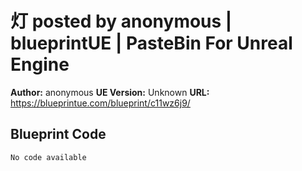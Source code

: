# 灯 posted by anonymous | blueprintUE | PasteBin For Unreal Engine

**Author:** anonymous
**UE Version:** Unknown
**URL:** https://blueprintue.com/blueprint/c11wz6j9/

## Blueprint Code
```ue4
No code available
```
